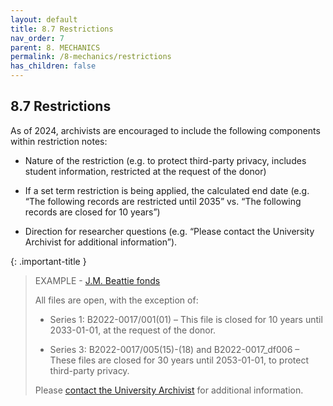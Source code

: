 ```yaml
---
layout: default
title: 8.7 Restrictions
nav_order: 7
parent: 8. MECHANICS
permalink: /8-mechanics/restrictions
has_children: false
---
```


## 8.7 Restrictions

As of 2024, archivists are encouraged to include the following components within restriction notes:

* Nature of the restriction (e.g. to protect third-party privacy, includes student information, restricted at the request of the donor)

* If a set term restriction is being applied, the calculated end date (e.g. “The following records are restricted until 2035” vs. “The following records are closed for 10 years”)

* Direction for researcher questions (e.g. “Please contact the University Archivist for additional information”).

{: .important-title }
> EXAMPLE - [J.M. Beattie fonds](https://discoverarchives.library.utoronto.ca/index.php/j-m-beattie-fonds)
>
> All files are open, with the exception of:
> * Series 1: B2022-0017/001(01) – This file is closed for 10 years until 2033-01-01, at the request of the donor.
>
> * Series 3: B2022-0017/005(15)-(18) and B2022-0017_df006 – These files are closed for 30 years until 2053-01-01, to protect third-party privacy.
>
> Please [contact the University Archivist](https://utarms.library.utoronto.ca/contact-us) for additional information.
